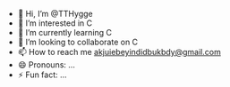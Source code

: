 - 👋 Hi, I’m @TTHygge
- 👀 I’m interested in C
- 🌱 I’m currently learning C
- 💞️ I’m looking to collaborate on C
- 📫 How to reach me akjuiebeyindidbukbdy@gmail.com
- 😄 Pronouns: ...
- ⚡ Fun fact: ...

<!---
TTHygge/TTHygge is a ✨ special ✨ repository because its `README.md` (this file) appears on your GitHub profile.
You can click the Preview link to take a look at your changes.
--->
